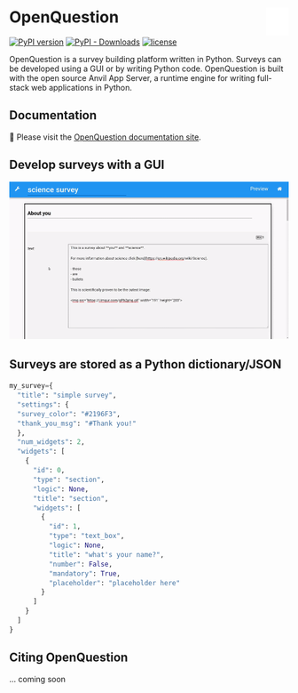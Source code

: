 # OpenQuestion <a href="https://Alcampopiano.github.io/OpenQuestion/"><img align="right" src="https://github.com/Alcampopiano/OpenQuestion/blob/master/docs/docs/img/logow.png" height="50"></img></a>
[![PyPI version](https://img.shields.io/pypi/v/OpenQuestion?style=flat-square)](https://pypi.org/project/OpenQuestion/)
[![PyPI - Downloads](https://img.shields.io/pypi/dw/OpenQuestion?style=flat-square)](https://pypistats.org/packages/OpenQuestion)
[![license](https://img.shields.io/pypi/l/OpenQuestion?style=flat-square)](https://github.com/Alcampopiano/OpenQuestion/blob/master/LICENSE)

OpenQuestion is a survey building platform written in Python. 
Surveys can be developed using a GUI or by writing Python code. 
OpenQuestion is built with the open source Anvil App Server, a runtime engine 
for writing full-stack web applications in Python.

## Documentation
:book: Please visit the [OpenQuestion documentation site](https://Alcampopiano.github.io/OpenQuestion/).

## Develop surveys with a GUI
![img](docs/docs/img/question_types.gif)

## Surveys are stored as a Python dictionary/JSON

```python
my_survey={
  "title": "simple survey",
  "settings": {
  "survey_color": "#2196F3",
  "thank_you_msg": "#Thank you!"
  },
  "num_widgets": 2,
  "widgets": [
    {
      "id": 0,
      "type": "section",
      "logic": None,
      "title": "section",
      "widgets": [
        {
          "id": 1,
          "type": "text_box",
          "logic": None,
          "title": "what's your name?",
          "number": False,
          "mandatory": True,
          "placeholder": "placeholder here"
        }
      ]
    }
  ]
}
``` 

## Citing OpenQuestion
... coming soon
